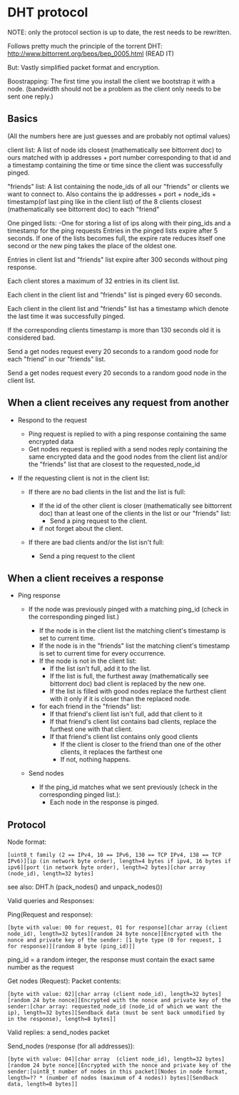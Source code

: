 DHT protocol
============

NOTE: only the protocol section is up to date, the rest needs to be rewritten.

Follows pretty much the principle of the torrent DHT: http://www.bittorrent.org/beps/bep_0005.html (READ IT)

But:
Vastly simplified packet format and encryption.

Boostrapping:
The first time you install the client we bootstrap it with a node. (bandwidth should not be a problem as the client only needs to be sent one reply.)


Basics
------
(All the numbers here are just guesses and are probably not optimal values)

client list: A list of node ids closest (mathematically see bittorrent doc) to ours matched with ip addresses + port number corresponding to that id and a timestamp containing the time or time since the client was successfully pinged.

"friends" list: A list containing the node_ids of all our "friends" or clients we want to connect to.
Also contains the ip addresses + port + node_ids + timestamp(of last ping like in the client list) of the 8 clients closest (mathematically see bittorrent doc) to each "friend"

One pinged lists: 
-One for storing a list of ips along with their ping_ids and a timestamp for the ping requests
Entries in the pinged lists expire after 5 seconds.
If one of the lists becomes full, the expire rate reduces itself one second or the new ping takes the place of the oldest one.


Entries in client list and "friends" list expire after 300 seconds without ping response.

Each client stores a maximum of 32 entries in its client list.

Each client in the client list and "friends" list is pinged every 60 seconds.

Each client in the client list and "friends" list has a timestamp which denote the last time it was successfully pinged.

If the corresponding clients timestamp is more than 130 seconds old it is considered bad.

Send a get nodes request every 20 seconds to a random good node for each "friend" in our "friends" list.

Send a get nodes request every 20 seconds to a random good node in the client list.


When a client receives any request from another
-----------------------------------------------
- Respond to the request
    - Ping request is replied to with a ping response containing the same encrypted data
    - Get nodes request is replied with a send nodes reply containing the same encrypted data and the good nodes from the client list and/or the "friends" list that are closest to the requested_node_id

- If the requesting client is not in the client list:
    - If there are no bad clients in the list and the list is full:
        - If the id of the other client is closer (mathematically see bittorrent doc) than at least one of the clients in the list or our "friends" list:
            - Send a ping request to the client.
        - if not forget about the client.

    - If there are bad clients and/or the list isn't full:
        - Send a ping request to the client 

When a client receives a response
---------------------------------
- Ping response
    - If the node was previously pinged with a matching ping_id (check in the corresponding pinged list.)
        - If the node is in the client list the matching client's timestamp is set to current time.
        - If the node is in the "friends" list the matching client's timestamp is set to current time for every occurrence.
        - If the node is not in the client list:
            - If the list isn't full, add it to the list.
            - If the list is full, the furthest away (mathematically see bittorrent doc) bad client is replaced by the new one.
            - If the list is filled with good nodes replace the furthest client with it only if it is closer than the replaced node.
        - for each friend in the "friends" list:
            - If that friend's client list isn't full, add that client to it
            - If that friend's client list contains bad clients, replace the furthest one with that client.
            - If that friend's client list contains only good clients
                - If the client is closer to the friend than one of the other clients, it replaces the farthest one
                - If not, nothing happens.

    - Send nodes
        - If the ping_id matches what we sent previously (check in the corresponding pinged list.):
            - Each node in the response is pinged.





Protocol
--------

Node format: 
```
[uint8_t family (2 == IPv4, 10 == IPv6, 130 == TCP IPv4, 138 == TCP IPv6)][ip (in network byte order), length=4 bytes if ipv4, 16 bytes if ipv6][port (in network byte order), length=2 bytes][char array (node_id), length=32 bytes]
```
see also: DHT.h (pack_nodes() and unpack_nodes())

Valid queries and Responses:

Ping(Request and response): 
```
[byte with value: 00 for request, 01 for response][char array (client node_id), length=32 bytes][random 24 byte nonce][Encrypted with the nonce and private key of the sender: [1 byte type (0 for request, 1 for response)][random 8 byte (ping_id)]]
```
ping_id = a random integer, the response must contain the exact same number as the request


Get nodes (Request):
Packet contents: 
```
[byte with value: 02][char array (client node_id), length=32 bytes][random 24 byte nonce][Encrypted with the nonce and private key of the sender:[char array: requested_node_id (node_id of which we want the ip), length=32 bytes][Sendback data (must be sent back unmodified by in the response), length=8 bytes]]
```
Valid replies: a send_nodes packet

Send_nodes (response (for all addresses)): 
```
[byte with value: 04][char array  (client node_id), length=32 bytes][random 24 byte nonce][Encrypted with the nonce and private key of the sender:[uint8_t number of nodes in this packet][Nodes in node format, length=?? * (number of nodes (maximum of 4 nodes)) bytes][Sendback data, length=8 bytes]]
```
